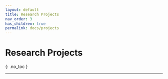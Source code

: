 ```yaml
---
layout: default
title: Research Projects
nav_order: 3
has_children: true
permalink: docs/projects
---
```


# Research Projects
{: .no_toc }

---